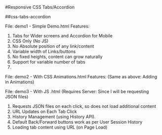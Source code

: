 #Responsive CSS Tabs/Accordion 

##css-tabs-accordion



File: demo1 - Simple Demo.html
Features:
1. Tabs for Wider screens and Accordion for Mobile
2. CSS Only (No JS)
3. No Absolute position of any link/content
4. Variable width of Links/buttons
5. No fixed heights, content can grow naturally
6. Support for variable number of tabs
7. 


File: demo2 -  With CSS Animations.html
Features: 
(Same as above: Adding in Animations)


File: demo3 -  With JS .html
(Requires Server: Since I will be requesting JSON files)
1. Requests JSON files on each click, so does not load additional content
2. URL Updates on Each Tab Click
3. History Management (using History API).
4. Default Back/Forward buttons work as per User Session History
5. Loading tab content using URL (on Page Load)




